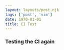 ```yaml
---
layout: layouts/post.njk
tags: ['post', 'vim']
date: 1970-01-01
title: CI Test
---
```


### Testing the CI again
